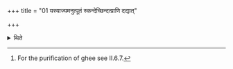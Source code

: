 +++
title = "01 यस्याज्यमनुत्पूतं स्कन्देच्छिन्दत्प्राणि दद्यात्"

+++

<details><summary>थिते</summary>

1. A sacrificer whose ghee spills out before it is being purified[^1] should give an animal (like a cow or sheep) which cuts (grass with its teeth and eats), to the Adhvaryu.  

[^1]: For the purification of ghee see II.6.7.
</details>
